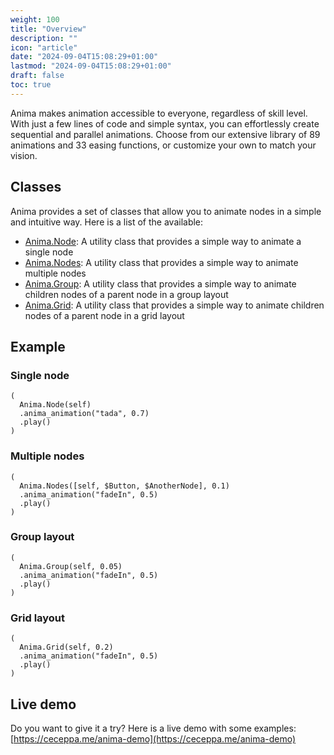 ```yaml
---
weight: 100
title: "Overview"
description: ""
icon: "article"
date: "2024-09-04T15:08:29+01:00"
lastmod: "2024-09-04T15:08:29+01:00"
draft: false
toc: true
---
```


Anima makes animation accessible to everyone, regardless of skill level. With just a few lines of code and simple syntax, you can effortlessly create sequential and parallel animations. Choose from our extensive library of 89 animations and 33 easing functions, or customize your own to match your vision.

## Classes

Anima provides a set of classes that allow you to animate nodes in a simple and intuitive way.
Here is a list of the available:

- [Anima.Node](/docs/anima/anima-node/): A utility class that provides a simple way to animate a single node
- [Anima.Nodes](/docs/anima/anima-nodes/): A utility class that provides a simple way to animate multiple nodes
- [Anima.Group](/docs/anima/anima-group/): A utility class that provides a simple way to animate children nodes of a parent node in a group layout
- [Anima.Grid](/docs/anima/anima-grid/): A utility class that provides a simple way to animate children nodes of a parent node in a grid layout

## Example

### Single node

```gdscript
(
  Anima.Node(self)
  .anima_animation("tada", 0.7)
  .play()
)
```

### Multiple nodes

```gdscript
(
  Anima.Nodes([self, $Button, $AnotherNode], 0.1)
  .anima_animation("fadeIn", 0.5)
  .play()
)
```

### Group layout

```gdscript
(
  Anima.Group(self, 0.05)
  .anima_animation("fadeIn", 0.5)
  .play()
)
```

### Grid layout

```gdscript
(
  Anima.Grid(self, 0.2)
  .anima_animation("fadeIn", 0.5)
  .play()
)
```

## Live demo

Do you want to give it a try? Here is a live demo with some examples: [https://ceceppa.me/anima-demo](https://ceceppa.me/anima-demo)

